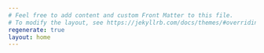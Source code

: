```yaml
---
# Feel free to add content and custom Front Matter to this file.
# To modify the layout, see https://jekyllrb.com/docs/themes/#overriding-theme-defaults
regenerate: true
layout: home
---
```



